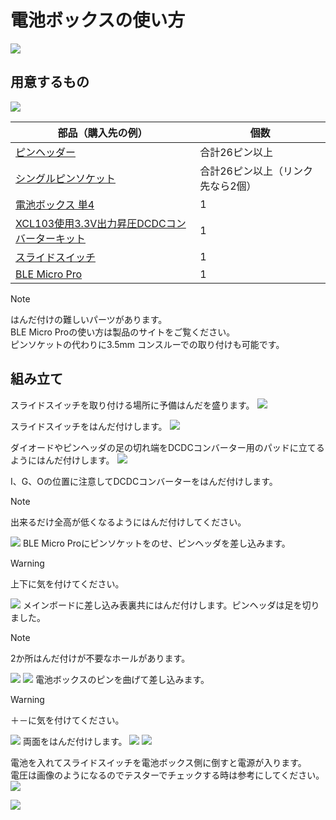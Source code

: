 # 電池ボックスの使い方
![](img/IMG_0909.jpg)


## 用意するもの
![](img/IMG_0746.jpg)

|部品（購入先の例）|個数|
|-|-|
|[ピンヘッダー](https://akizukidenshi.com/catalog/g/g100167/)|合計26ピン以上|
|[シングルピンソケット](https://akizukidenshi.com/catalog/g/g100661/)|合計26ピン以上（リンク先なら2個）|
|[電池ボックス 単4](https://akizukidenshi.com/catalog/g/g102670/)|1|
|[XCL103使用3.3V出力昇圧DCDCコンバーターキット](https://akizukidenshi.com/catalog/g/g116116/)|1|
|[スライドスイッチ](https://akizukidenshi.com/catalog/g/g113989/)|1|
|[BLE Micro Pro](https://shop.yushakobo.jp/products/ble-micro-pro)|1|

> [!NOTE]
> はんだ付けの難しいパーツがあります。  
> BLE Micro Proの使い方は製品のサイトをご覧ください。  
> ピンソケットの代わりに3.5mm コンスルーでの取り付けも可能です。

## 組み立て
スライドスイッチを取り付ける場所に予備はんだを盛ります。
![](img/IMG_0752.jpg)

スライドスイッチをはんだ付けします。
![](img/IMG_0755.jpg)

ダイオードやピンヘッダの足の切れ端をDCDCコンバーター用のパッドに立てるようにはんだ付けします。
![](img/IMG_0756.jpg)

I、G、Oの位置に注意してDCDCコンバーターをはんだ付けします。

> [!NOTE]
> 出来るだけ全高が低くなるようにはんだ付けしてください。

![](img/IMG_0758.jpg)
BLE Micro Proにピンソケットをのせ、ピンヘッダを差し込みます。

> [!WARNING]
> 上下に気を付けてください。

![](img/IMG_0772.jpg)
メインボードに差し込み表裏共にはんだ付けします。ピンヘッダは足を切りました。
> [!NOTE]
> 2か所はんだ付けが不要なホールがあります。

![](img/IMG_0773.jpg)
![](img/IMG_0777.jpg)
電池ボックスのピンを曲げて差し込みます。

> [!WARNING]
> ＋－に気を付けてください。

![](img/IMG_0779.jpg)
両面をはんだ付けします。
![](img/IMG_0782.jpg)
![](img/IMG_0785.jpg)

電池を入れてスライドスイッチを電池ボックス側に倒すと電源が入ります。  
電圧は画像のようになるのでテスターでチェックする時は参考にしてください。
![](img/IMG_0787.jpg)
  
![](img/box.png)

